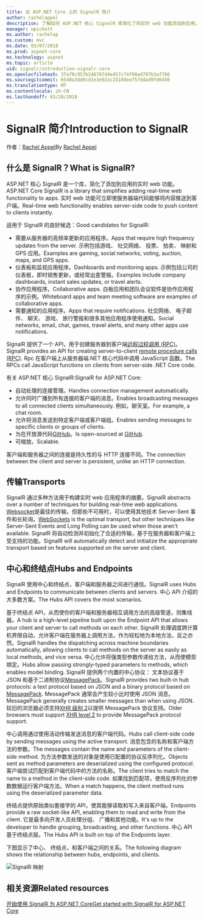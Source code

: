 ```yaml
---
title: 在 ASP.NET Core 上的 SignalR 简介
author: rachelappel
description: 了解如何 ASP.NET 核心 SignalR 库简化了将实时 web 功能添加到应用。
manager: wpickett
ms.author: rachelap
ms.custom: mvc
ms.date: 03/07/2018
ms.prod: aspnet-core
ms.technology: aspnet
ms.topic: article
uid: signalr/introduction-signalr-core
ms.openlocfilehash: 3fa70c957b246787d4e457c74f90ad797b3af766
ms.sourcegitcommit: 6548a3dd0cd1e3e92ac2310dee757ddad9fd6456
ms.translationtype: MT
ms.contentlocale: zh-CN
ms.lasthandoff: 03/20/2018
---
```

# <a name="introduction-to-signalr"></a><span data-ttu-id="358de-103">SignalR 简介</span><span class="sxs-lookup"><span data-stu-id="358de-103">Introduction to SignalR</span></span>

<span data-ttu-id="358de-104">作者：[Rachel Appel](https://twitter.com/rachelappel)</span><span class="sxs-lookup"><span data-stu-id="358de-104">By [Rachel Appel](https://twitter.com/rachelappel)</span></span>

## <a name="what-is-signalr"></a><span data-ttu-id="358de-105">什么是 SignalR？</span><span class="sxs-lookup"><span data-stu-id="358de-105">What is SignalR?</span></span>

<span data-ttu-id="358de-106">ASP.NET 核心 SignalR 是一个库，简化了添加到应用的实时 web 功能。</span><span class="sxs-lookup"><span data-stu-id="358de-106">ASP.NET Core SignalR is a library that simplifies adding real-time web functionality to apps.</span></span> <span data-ttu-id="358de-107">实时 web 功能可立即使服务器端代码能够将内容推送到客户端。</span><span class="sxs-lookup"><span data-stu-id="358de-107">Real-time web functionality enables server-side code to push content to clients instantly.</span></span>

<span data-ttu-id="358de-108">适用于 SignalR 的良好候选：</span><span class="sxs-lookup"><span data-stu-id="358de-108">Good candidates for SignalR:</span></span>

* <span data-ttu-id="358de-109">需要从服务器的高频率更新的应用程序。</span><span class="sxs-lookup"><span data-stu-id="358de-109">Apps that require high frequency updates from the server.</span></span> <span data-ttu-id="358de-110">示例包括游戏、 社交网络、 投票、 拍卖、 映射和 GPS 应用。</span><span class="sxs-lookup"><span data-stu-id="358de-110">Examples are gaming, social networks, voting, auction, maps, and GPS apps.</span></span>
* <span data-ttu-id="358de-111">仪表板和监视应用程序。</span><span class="sxs-lookup"><span data-stu-id="358de-111">Dashboards and monitoring apps.</span></span> <span data-ttu-id="358de-112">示例包括公司的仪表板，即时销售更新，或经常出差警报。</span><span class="sxs-lookup"><span data-stu-id="358de-112">Examples include company dashboards, instant sales updates, or travel alerts.</span></span>
* <span data-ttu-id="358de-113">协作应用程序。</span><span class="sxs-lookup"><span data-stu-id="358de-113">Collaborative apps.</span></span> <span data-ttu-id="358de-114">白板应用和团队会议软件是协作应用程序的示例。</span><span class="sxs-lookup"><span data-stu-id="358de-114">Whiteboard apps and team meeting software are examples of collaborative apps.</span></span>
* <span data-ttu-id="358de-115">需要通知的应用程序。</span><span class="sxs-lookup"><span data-stu-id="358de-115">Apps that require notifications.</span></span> <span data-ttu-id="358de-116">社交网络、 电子邮件、 聊天、 游戏、 旅行警报和很多其他应用程序使用通知。</span><span class="sxs-lookup"><span data-stu-id="358de-116">Social networks, email, chat, games, travel alerts, and many other apps use notifications.</span></span>

<span data-ttu-id="358de-117">SignalR 提供了一个 API，用于创建服务器到客户端[远程过程调用 (RPC)](https://wikipedia.org/wiki/Remote_procedure_call)。</span><span class="sxs-lookup"><span data-stu-id="358de-117">SignalR provides an API for creating server-to-client [remote procedure calls (RPC)](https://wikipedia.org/wiki/Remote_procedure_call).</span></span> <span data-ttu-id="358de-118">Rpc 在客户端上从服务器端.NET 核心代码中调用 JavaScript 函数。</span><span class="sxs-lookup"><span data-stu-id="358de-118">The RPCs call JavaScript functions on clients from server-side .NET Core code.</span></span>

<span data-ttu-id="358de-119">有关 ASP.NET 核心 SignalR:</span><span class="sxs-lookup"><span data-stu-id="358de-119">SignalR for ASP.NET Core:</span></span>

* <span data-ttu-id="358de-120">自动处理的连接管理。</span><span class="sxs-lookup"><span data-stu-id="358de-120">Handles connection management automatically.</span></span>
* <span data-ttu-id="358de-121">允许同时广播到所有连接的客户端的消息。</span><span class="sxs-lookup"><span data-stu-id="358de-121">Enables broadcasting messages to all connected clients simultaneously.</span></span> <span data-ttu-id="358de-122">例如，聊天室。</span><span class="sxs-lookup"><span data-stu-id="358de-122">For example, a chat room.</span></span>
* <span data-ttu-id="358de-123">允许将消息发送到特定客户端或客户端组。</span><span class="sxs-lookup"><span data-stu-id="358de-123">Enables sending messages to specific clients or groups of clients.</span></span>
* <span data-ttu-id="358de-124">为在开放源代码[GitHub](https://github.com/aspnet/signalr)。</span><span class="sxs-lookup"><span data-stu-id="358de-124">Is open-sourced at [GitHub](https://github.com/aspnet/signalr).</span></span>
* <span data-ttu-id="358de-125">可缩放。</span><span class="sxs-lookup"><span data-stu-id="358de-125">Scalable.</span></span>

<span data-ttu-id="358de-126">客户端和服务器之间的连接是持久性的与 HTTP 连接不同。</span><span class="sxs-lookup"><span data-stu-id="358de-126">The connection between the client and server is persistent, unlike an HTTP connection.</span></span>

## <a name="transports"></a><span data-ttu-id="358de-127">传输</span><span class="sxs-lookup"><span data-stu-id="358de-127">Transports</span></span>

<span data-ttu-id="358de-128">SignalR 通过多种方法用于构建实时 web 应用程序的摘要。</span><span class="sxs-lookup"><span data-stu-id="358de-128">SignalR abstracts over a number of techniques for building real-time web applications.</span></span> <span data-ttu-id="358de-129">[Websocket](https://tools.ietf.org/html/rfc7118)是最佳的传输，但那些不可用时，可以使用其他技术 Server-Sent 事件和长轮询。</span><span class="sxs-lookup"><span data-stu-id="358de-129">[WebSockets](https://tools.ietf.org/html/rfc7118) is the optimal transport, but other techniques like Server-Sent Events and Long Polling can be used when those aren't available.</span></span> <span data-ttu-id="358de-130">SignalR 将自动检测并初始化了合适的传输，基于在服务器和客户端上受支持的功能。</span><span class="sxs-lookup"><span data-stu-id="358de-130">SignalR will automatically detect and initialize the appropriate transport based on features supported on the server and client.</span></span>

## <a name="hubs-and-endpoints"></a><span data-ttu-id="358de-131">中心和终结点</span><span class="sxs-lookup"><span data-stu-id="358de-131">Hubs and Endpoints</span></span>

<span data-ttu-id="358de-132">SignalR 使用中心和终结点，客户端和服务器之间进行通信。</span><span class="sxs-lookup"><span data-stu-id="358de-132">SignalR uses Hubs and Endpoints to communicate between clients and servers.</span></span> <span data-ttu-id="358de-133">中心 API 介绍的大多数方案。</span><span class="sxs-lookup"><span data-stu-id="358de-133">The Hubs API covers the most scenarios.</span></span>

<span data-ttu-id="358de-134">基于终结点 API，从而使你的客户端和服务器相互调用方法的高级管道，则集线器。</span><span class="sxs-lookup"><span data-stu-id="358de-134">A hub is a high-level pipeline built upon the Endpoint API that allows your client and server to call methods on each other.</span></span> <span data-ttu-id="358de-135">SignalR 处理调度跨计算机界限自动，允许客户端在服务器上调用方法，作为轻松地为本地方法，反之亦然。</span><span class="sxs-lookup"><span data-stu-id="358de-135">SignalR handles the dispatching across machine boundaries automatically, allowing clients to call methods on the server as easily as local methods, and vice versa.</span></span> <span data-ttu-id="358de-136">中心允许将强类型参数传递给方法，从而使模型绑定。</span><span class="sxs-lookup"><span data-stu-id="358de-136">Hubs allow passing strongly-typed parameters to methods, which enables model binding.</span></span> <span data-ttu-id="358de-137">SignalR 提供两个内置的中心协议： 文本协议基于 JSON 和基于二进制协议[MessagePack](https://msgpack.org/)。</span><span class="sxs-lookup"><span data-stu-id="358de-137">SignalR provides two built-in hub protocols: a text protocol based on JSON and a binary protocol based on [MessagePack](https://msgpack.org/).</span></span>  <span data-ttu-id="358de-138">MessagePack 通常会产生较小比时使用 JSON 消息。</span><span class="sxs-lookup"><span data-stu-id="358de-138">MessagePack generally creates smaller messages than when using JSON.</span></span> <span data-ttu-id="358de-139">较旧的浏览器必须支持[XHR 级别 2](https://caniuse.com/#feat=xhr2)以提供 MessagePack 协议支持。</span><span class="sxs-lookup"><span data-stu-id="358de-139">Older browsers must support [XHR level 2](https://caniuse.com/#feat=xhr2) to provide MessagePack protocol support.</span></span>

<span data-ttu-id="358de-140">中心调用通过使用活动传输发送消息的客户端代码。</span><span class="sxs-lookup"><span data-stu-id="358de-140">Hubs call client-side code by sending messages using the active transport.</span></span> <span data-ttu-id="358de-141">消息包含的名称和客户端方法的参数。</span><span class="sxs-lookup"><span data-stu-id="358de-141">The messages contain the name and parameters of the client-side method.</span></span> <span data-ttu-id="358de-142">为方法参数发送的对象是使用已配置的协议反序列化。</span><span class="sxs-lookup"><span data-stu-id="358de-142">Objects sent as method parameters are deserialized using the configured protocol.</span></span> <span data-ttu-id="358de-143">客户端尝试匹配到客户端代码中的方法的名称。</span><span class="sxs-lookup"><span data-stu-id="358de-143">The client tries to match the name to a method in the client-side code.</span></span> <span data-ttu-id="358de-144">如果找到匹配项，使用反序列化的参数数据运行客户端方法。</span><span class="sxs-lookup"><span data-stu-id="358de-144">When a match happens, the client method runs using the deserialized parameter data.</span></span>

<span data-ttu-id="358de-145">终结点提供原始类似套接字的 API，使其能够读取和写入来自客户端。</span><span class="sxs-lookup"><span data-stu-id="358de-145">Endpoints provide a raw socket-like API, enabling them to read and write from the client.</span></span> <span data-ttu-id="358de-146">它是最多向开发人员处理分组、 广播和其他功能。</span><span class="sxs-lookup"><span data-stu-id="358de-146">It's up to the developer to handle grouping, broadcasting, and other functions.</span></span> <span data-ttu-id="358de-147">中心 API 基于终结点层。</span><span class="sxs-lookup"><span data-stu-id="358de-147">The Hubs API is built on top of the Endpoints layer.</span></span>

<span data-ttu-id="358de-148">下图显示了中心、 终结点，和客户端之间的关系。</span><span class="sxs-lookup"><span data-stu-id="358de-148">The following diagram shows the relationship between hubs, endpoints, and clients.</span></span>

![SignalR 映射](introduction-signalr-core/_static/signalr-core-architecture.png)

## <a name="related-resources"></a><span data-ttu-id="358de-150">相关资源</span><span class="sxs-lookup"><span data-stu-id="358de-150">Related resources</span></span>

[<span data-ttu-id="358de-151">开始使用 SignalR 为 ASP.NET Core</span><span class="sxs-lookup"><span data-stu-id="358de-151">Get started with SignalR for ASP.NET Core</span></span>](xref:signalr/get-started-signalr-core)
